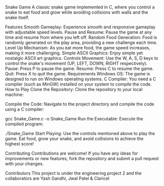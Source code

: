 Snake Game
A classic snake game implemented in C, where you control a snake to eat food and grow while avoiding collisions with walls and the snake itself.



Features
Smooth Gameplay: Experience smooth and responsive gameplay with adjustable speed levels.
Pause and Resume: Pause the game at any time and resume from where you left off.
Random Food Generation: Food is randomly generated on the play area, providing a new challenge each time.
Level Up Mechanism: As you eat more food, the game speed increases, making it more challenging.
Simple ASCII Graphics: Enjoy simple yet nostalgic ASCII art graphics.
Controls
Movement: Use the W, A, S, D keys to control the snake's movement (UP, LEFT, DOWN, RIGHT respectively).
Pause: Press P to pause the game.
Resume: Press C to resume the game.
Quit: Press X to quit the game.
Requirements
Windows OS: The game is designed to run on Windows operating systems.
C Compiler: You need a C compiler (such as MinGW) installed on your system to compile the code.
How to Play
Clone the Repository: Clone the repository to your local machine:


Compile the Code: Navigate to the project directory and compile the code using a C compiler:

gcc Snake_Game.c -o Snake_Game
Run the Executable: Execute the compiled program:

./Snake_Game
Start Playing: Use the controls mentioned above to play the game. Eat food, grow your snake, and avoid collisions to achieve the highest score!

Contributing
Contributions are welcome! If you have any ideas for improvements or new features, fork the repository and submit a pull request with your changes.

Contributors
This project is under the engineering project 2 and the collaborators are Yash Gandhi, Jwal Patel & Claricel

